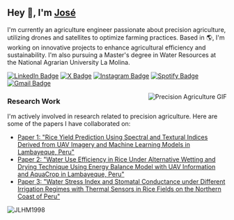 <h2>Hey 👋, I'm <a href="https://www.linkedin.com/in/jlhm98/">José</a></h2>
<p>I'm currently an agriculture engineer passionate about precision agriculture, utilizing drones and satellites to optimize farming practices. Based in 🌎, I'm working on innovative projects to enhance agricultural efficiency and sustainability. I'm also pursuing a Master's degree in Water Resources at the National Agrarian University La Molina.</p>
<p><a href="https://www.linkedin.com/in/jlhm98/"><img src="https://img.shields.io/badge/-@jlhm98-0077B5?style=flat-square&amp;labelColor=0077B5&amp;logo=LinkedIn&amp;link=https://www.linkedin.com/in/jlhm98/" alt="LinkedIn Badge"></a> 
<a href="https://x.com/Joselhm98"><img src="https://img.shields.io/badge/-@Joselhm98-1DA1F2?style=flat-square&amp;labelColor=1DA1F2&amp;logo=X&amp;link=https://x.com/Joselhm98" alt="X Badge"></a> 
<a href="https://www.instagram.com/jlhm98/"><img src="https://img.shields.io/badge/-@jlhm98-E4405F?style=flat-square&amp;labelColor=E4405F&amp;logo=Instagram&amp;link=https://www.instagram.com/jlhm98/" alt="Instagram Badge"></a> 
<a href="https://open.spotify.com/user/12169733138?si=868c6a92e4a8451f"><img src="https://img.shields.io/badge/-@jlhm98-1DB954?style=flat-square&amp;labelColor=1DB954&amp;logo=Spotify&amp;link=https://open.spotify.com/user/12169733138?si=868c6a92e4a8451f" alt="Spotify Badge"></a> 
<a href="mailto:joluhumu98@gmail.com"><img src="https://img.shields.io/badge/-joluhumu98@gmail.com-c14438?style=flat-square&amp;labelColor=c14438&amp;logo=Gmail&amp;logoColor=white&amp;link=mailto:joluhumu98@gmail.com" alt="Gmail Badge"></a></p>
<img align="right" src="https://media.giphy.com/media/3o7aD2saalBwwftBIY/giphy.gif" alt="Precision Agriculture GIF" />

<h3>Research Work</h3>
<p>I'm actively involved in research related to precision agriculture. Here are some of the papers I have collaborated on:</p>
<ul>
  <li><a href="https://www.mdpi.com/2072-4292/17/4/632">Paper 1: "Rice Yield Prediction Using Spectral and Textural Indices Derived from UAV Imagery and Machine Learning Models in Lambayeque, Peru"</a></li>
  <li><a href="https://www.mdpi.com/2072-4292/16/20/3882">Paper 2: "Water Use Efficiency in Rice Under Alternative Wetting and Drying Technique Using Energy Balance Model with UAV Information and AquaCrop in Lambayeque, Peru"</a></li>
  <li><a href="https://www.mdpi.com/2072-4292/16/5/796">Paper 3: "Water Stress Index and Stomatal Conductance under Different Irrigation Regimes with Thermal Sensors in Rice Fields on the Northern Coast of Peru"</a></li>
</ul>

<img src="https://github-readme-stats.vercel.app/api?username=JLHM1998&show_icons=true&count_private=true" alt="JLHM1998" />